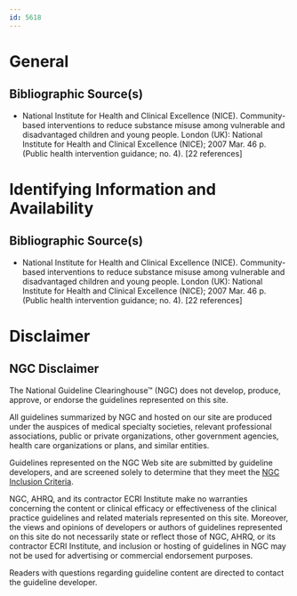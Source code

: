 ```yaml
---
id: 5618
---
```


# General

## Bibliographic Source(s)

- National Institute for Health and Clinical Excellence (NICE). Community-based interventions to reduce substance misuse among vulnerable and disadvantaged children and young people. London (UK): National Institute for Health and Clinical Excellence (NICE); 2007 Mar. 46 p. (Public health intervention guidance; no. 4). [22 references]

# Identifying Information and Availability

## Bibliographic Source(s)

- National Institute for Health and Clinical Excellence (NICE). Community-based interventions to reduce substance misuse among vulnerable and disadvantaged children and young people. London (UK): National Institute for Health and Clinical Excellence (NICE); 2007 Mar. 46 p. (Public health intervention guidance; no. 4). [22 references]

# Disclaimer

## NGC Disclaimer

The National Guideline Clearinghouse™ (NGC) does not develop, produce, approve, or endorse the guidelines represented on this site.

All guidelines summarized by NGC and hosted on our site are produced under the auspices of medical specialty societies, relevant professional associations, public or private organizations, other government agencies, health care organizations or plans, and similar entities.

Guidelines represented on the NGC Web site are submitted by guideline developers, and are screened solely to determine that they meet the [NGC Inclusion Criteria](/help-and-about/summaries/inclusion-criteria).

NGC, AHRQ, and its contractor ECRI Institute make no warranties concerning the content or clinical efficacy or effectiveness of the clinical practice guidelines and related materials represented on this site. Moreover, the views and opinions of developers or authors of guidelines represented on this site do not necessarily state or reflect those of NGC, AHRQ, or its contractor ECRI Institute, and inclusion or hosting of guidelines in NGC may not be used for advertising or commercial endorsement purposes.

Readers with questions regarding guideline content are directed to contact the guideline developer.

